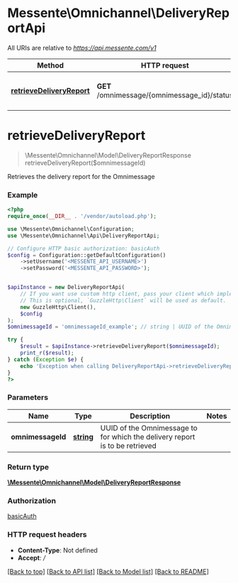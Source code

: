 # Messente\Omnichannel\DeliveryReportApi

All URIs are relative to *https://api.messente.com/v1*

Method | HTTP request | Description
------------- | ------------- | -------------
[**retrieveDeliveryReport**](DeliveryReportApi.md#retrieveDeliveryReport) | **GET** /omnimessage/{omnimessage_id}/status | Retrieves the delivery report for the Omnimessage


# **retrieveDeliveryReport**
> \Messente\Omnichannel\Model\DeliveryReportResponse retrieveDeliveryReport($omnimessageId)

Retrieves the delivery report for the Omnimessage

### Example
```php
<?php
require_once(__DIR__ . '/vendor/autoload.php');

use \Messente\Omnichannel\Configuration;
use \Messente\Omnichannel\Api\DeliveryReportApi;

// Configure HTTP basic authorization: basicAuth
$config = Configuration::getDefaultConfiguration()
	->setUsername('<MESSENTE_API_USERNAME>')
	->setPassword('<MESSENTE_API_PASSWORD>');


$apiInstance = new DeliveryReportApi(
    // If you want use custom http client, pass your client which implements `GuzzleHttp\ClientInterface`.
    // This is optional, `GuzzleHttp\Client` will be used as default.
    new GuzzleHttp\Client(),
    $config
);
$omnimessageId = 'omnimessageId_example'; // string | UUID of the Omnimessage to for which the delivery report is to be retrieved

try {
    $result = $apiInstance->retrieveDeliveryReport($omnimessageId);
    print_r($result);
} catch (Exception $e) {
    echo 'Exception when calling DeliveryReportApi->retrieveDeliveryReport: ', $e->getMessage(), PHP_EOL;
}
?>
```

### Parameters

Name | Type | Description  | Notes
------------- | ------------- | ------------- | -------------
 **omnimessageId** | [**string**](../Model/.md)| UUID of the Omnimessage to for which the delivery report is to be retrieved |

### Return type

[**\Messente\Omnichannel\Model\DeliveryReportResponse**](../Model/DeliveryReportResponse.md)

### Authorization

[basicAuth](../../README.md#basicAuth)

### HTTP request headers

 - **Content-Type**: Not defined
 - **Accept**: */*

[[Back to top]](#) [[Back to API list]](../../README.md#documentation-for-api-endpoints) [[Back to Model list]](../../README.md#documentation-for-models) [[Back to README]](../../README.md)

